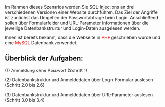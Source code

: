 Im Rahmen dieses Szenarios werden Sie SQL-Injections an drei verschiedenen Versionen einer Website durchführen.
Das Ziel der Angriffe ist zunächst das Umgehen der Passwortabfrage beim Login. 
Anschließend sollen über Formularfelder und URL-Parameter Informationen über die jeweilige Datenbankstruktur
und Login-Daten ausgelesen werden.

Ihnen ist bereits bekannt, dass die Webseite in <span style="color: red;">PHP</span> geschrieben wurde
und eine <span style="color: red;">MySQL</span> Datenbank verwendet.

## Überblick der Aufgaben:

(1) Anmeldung ohne Passwort (Schritt 1)

(2) Datenbankstruktur und Anmeldedaten über Login-Formular auslesen (Schritt 2.0 bis 2.6)

(3) Datenbankstruktur und Anmeldedaten über URL-Parameter auslesen (Schritt 3.0 bis 3.4)
